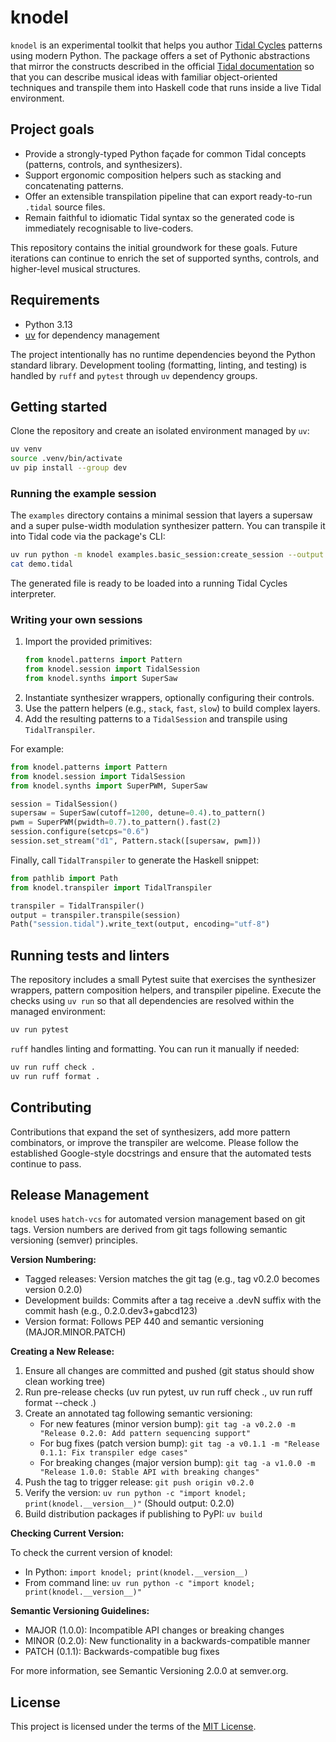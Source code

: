 # knodel

`knodel` is an experimental toolkit that helps you author [Tidal Cycles](https://tidalcycles.org/) patterns using modern Python. The package offers a set of Pythonic abstractions that mirror the constructs described in the official [Tidal documentation](https://tidalcycles.org/docs/) so that you can describe musical ideas with familiar object-oriented techniques and transpile them into Haskell code that runs inside a live Tidal environment.

## Project goals

* Provide a strongly-typed Python façade for common Tidal concepts (patterns, controls, and synthesizers).
* Support ergonomic composition helpers such as stacking and concatenating patterns.
* Offer an extensible transpilation pipeline that can export ready-to-run `.tidal` source files.
* Remain faithful to idiomatic Tidal syntax so the generated code is immediately recognisable to live-coders.

This repository contains the initial groundwork for these goals. Future iterations can continue to enrich the set of supported synths, controls, and higher-level musical structures.

## Requirements

* Python 3.13
* [uv](https://github.com/astral-sh/uv) for dependency management

The project intentionally has no runtime dependencies beyond the Python standard library. Development tooling (formatting, linting, and testing) is handled by `ruff` and `pytest` through `uv` dependency groups.

## Getting started

Clone the repository and create an isolated environment managed by `uv`:

```bash
uv venv
source .venv/bin/activate
uv pip install --group dev
```

### Running the example session

The `examples` directory contains a minimal session that layers a supersaw and a super pulse-width modulation synthesizer pattern. You can transpile it into Tidal code via the package's CLI:

```bash
uv run python -m knodel examples.basic_session:create_session --output demo.tidal
cat demo.tidal
```

The generated file is ready to be loaded into a running Tidal Cycles interpreter.

### Writing your own sessions

1. Import the provided primitives:
   ```python
   from knodel.patterns import Pattern
   from knodel.session import TidalSession
   from knodel.synths import SuperSaw
   ```
2. Instantiate synthesizer wrappers, optionally configuring their controls.
3. Use the pattern helpers (e.g., `stack`, `fast`, `slow`) to build complex layers.
4. Add the resulting patterns to a `TidalSession` and transpile using `TidalTranspiler`.

For example:

```python
from knodel.patterns import Pattern
from knodel.session import TidalSession
from knodel.synths import SuperPWM, SuperSaw

session = TidalSession()
supersaw = SuperSaw(cutoff=1200, detune=0.4).to_pattern()
pwm = SuperPWM(pwidth=0.7).to_pattern().fast(2)
session.configure(setcps="0.6")
session.set_stream("d1", Pattern.stack([supersaw, pwm]))
```

Finally, call `TidalTranspiler` to generate the Haskell snippet:

```python
from pathlib import Path
from knodel.transpiler import TidalTranspiler

transpiler = TidalTranspiler()
output = transpiler.transpile(session)
Path("session.tidal").write_text(output, encoding="utf-8")
```

## Running tests and linters

The repository includes a small Pytest suite that exercises the synthesizer wrappers, pattern composition helpers, and transpiler pipeline. Execute the checks using `uv run` so that all dependencies are resolved within the managed environment:

```bash
uv run pytest
```

`ruff` handles linting and formatting. You can run it manually if needed:

```bash
uv run ruff check .
uv run ruff format .
```

## Contributing

Contributions that expand the set of synthesizers, add more pattern combinators, or improve the transpiler are welcome. Please follow the established Google-style docstrings and ensure that the automated tests continue to pass.

## Release Management

`knodel` uses `hatch-vcs` for automated version management based on git tags. Version numbers are derived from git tags following semantic versioning (semver) principles.

**Version Numbering:**
- Tagged releases: Version matches the git tag (e.g., tag v0.2.0 becomes version 0.2.0)
- Development builds: Commits after a tag receive a .devN suffix with the commit hash (e.g., 0.2.0.dev3+gabcd123)
- Version format: Follows PEP 440 and semantic versioning (MAJOR.MINOR.PATCH)

**Creating a New Release:**

1. Ensure all changes are committed and pushed (git status should show clean working tree)
2. Run pre-release checks (uv run pytest, uv run ruff check ., uv run ruff format --check .)
3. Create an annotated tag following semantic versioning:
   - For new features (minor version bump): `git tag -a v0.2.0 -m "Release 0.2.0: Add pattern sequencing support"`
   - For bug fixes (patch version bump): `git tag -a v0.1.1 -m "Release 0.1.1: Fix transpiler edge cases"`
   - For breaking changes (major version bump): `git tag -a v1.0.0 -m "Release 1.0.0: Stable API with breaking changes"`
4. Push the tag to trigger release: `git push origin v0.2.0`
5. Verify the version: `uv run python -c "import knodel; print(knodel.__version__)"` (Should output: 0.2.0)
6. Build distribution packages if publishing to PyPI: `uv build`

**Checking Current Version:**

To check the current version of knodel:
- In Python: `import knodel; print(knodel.__version__)`
- From command line: `uv run python -c "import knodel; print(knodel.__version__)"`

**Semantic Versioning Guidelines:**
- MAJOR (1.0.0): Incompatible API changes or breaking changes
- MINOR (0.2.0): New functionality in a backwards-compatible manner
- PATCH (0.1.1): Backwards-compatible bug fixes

For more information, see Semantic Versioning 2.0.0 at semver.org.

## License

This project is licensed under the terms of the [MIT License](LICENSE).
